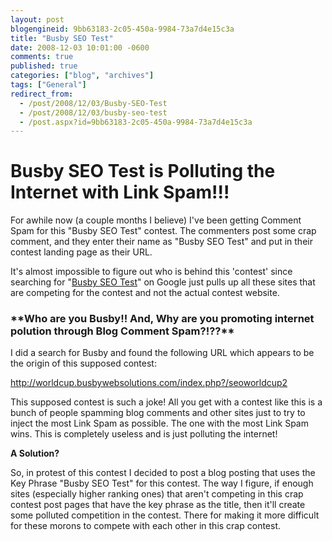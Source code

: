 ```yaml
---
layout: post
blogengineid: 9bb63183-2c05-450a-9984-73a7d4e15c3a
title: "Busby SEO Test"
date: 2008-12-03 10:01:00 -0600
comments: true
published: true
categories: ["blog", "archives"]
tags: ["General"]
redirect_from: 
  - /post/2008/12/03/Busby-SEO-Test
  - /post/2008/12/03/busby-seo-test
  - /post.aspx?id=9bb63183-2c05-450a-9984-73a7d4e15c3a
---
```

<!-- more -->
<h1>Busby SEO Test is Polluting the Internet with Link Spam!!! 

</h1>


For awhile now (a couple months I believe) I&#39;ve been getting Comment Spam for this &quot;Busby SEO Test&quot; contest. The commenters post some crap comment, and they enter their name as &quot;Busby SEO Test&quot; and put in their contest landing page as their URL. 



It&#39;s almost impossible to figure out who is behind this &#39;contest&#39; since searching for &quot;<a href="http://www.google.com/search?q=Busby+SEO+Test">Busby SEO Test</a>&quot; on Google just pulls up all these sites that are competing for the contest and not the actual contest website.

<h3>**Who are you Busby!! And, Why are you promoting internet polution through Blog Comment Spam?!??**</h3>


I did a search for Busby and found the following URL which appears to be the origin of this supposed contest:



http://worldcup.busbywebsolutions.com/index.php?/seoworldcup2



This supposed contest is such a joke! All you get with a contest like this is a bunch of people spamming blog comments and other sites just to try to inject the most Link Spam as possible. The one with the most Link Spam wins. This is completely useless and is just polluting the internet!



**A Solution?** 



So, in protest of this contest I decided to post a blog posting that uses the Key Phrase &quot;Busby SEO Test&quot; for this contest. The way I figure, if enough sites (especially higher ranking ones) that aren&#39;t competing in this crap contest post pages that have the key phrase as the title, then it&#39;ll create some polluted competition in the contest. There for making it more difficult for these morons to compete with each other in this crap contest.

